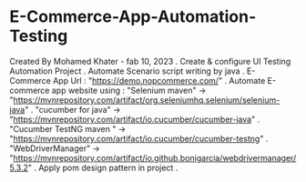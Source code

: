 # E-Commerce-App-Automation-Testing
Created By Mohamed Khater - fab 10, 2023 .
Create & configure UI Testing Automation Project . 
Automate Scenario script writing by java .
E-Commerce App Url : "https://demo.nopcommerce.com/" . 
Automate E-commerce app website using :
                    "Selenium maven"             -> "https://mvnrepository.com/artifact/org.seleniumhq.selenium/selenium-java" . 
                    "cucumber for java"          -> "https://mvnrepository.com/artifact/io.cucumber/cucumber-java" . 
                    "Cucumber TestNG maven "     -> "https://mvnrepository.com/artifact/io.cucumber/cucumber-testng" . 
                    "WebDriverManager"           -> "https://mvnrepository.com/artifact/io.github.bonigarcia/webdrivermanager/5.3.2" .
Apply pom design pattern in project .
